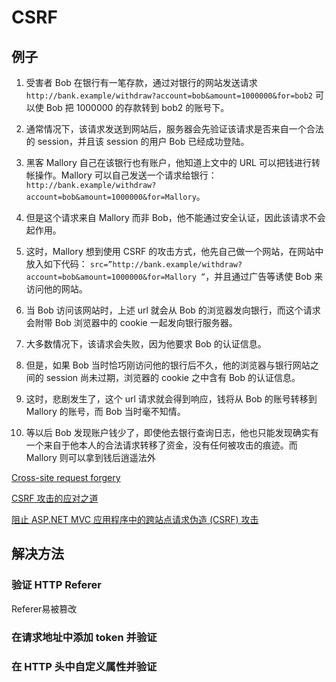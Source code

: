 # CSRF

## 例子

1. 受害者 Bob 在银行有一笔存款，通过对银行的网站发送请求 `http://bank.example/withdraw?account=bob&amount=1000000&for=bob2` 可以使 Bob 把 1000000 的存款转到 bob2 的账号下。

2. 通常情况下，该请求发送到网站后，服务器会先验证该请求是否来自一个合法的 session，并且该 session 的用户 Bob 已经成功登陆。

3. 黑客 Mallory 自己在该银行也有账户，他知道上文中的 URL 可以把钱进行转帐操作。Mallory 可以自己发送一个请求给银行：`http://bank.example/withdraw?account=bob&amount=1000000&for=Mallory`。
4. 但是这个请求来自 Mallory 而非 Bob，他不能通过安全认证，因此该请求不会起作用。
5. 这时，Mallory 想到使用 CSRF 的攻击方式，他先自己做一个网站，在网站中放入如下代码： `src=”http://bank.example/withdraw?account=bob&amount=1000000&for=Mallory ”`，并且通过广告等诱使 Bob 来访问他的网站。
6. 当 Bob 访问该网站时，上述 url 就会从 Bob 的浏览器发向银行，而这个请求会附带 Bob 浏览器中的 cookie 一起发向银行服务器。
7. 大多数情况下，该请求会失败，因为他要求 Bob 的认证信息。
8. 但是，如果 Bob 当时恰巧刚访问他的银行后不久，他的浏览器与银行网站之间的 session 尚未过期，浏览器的 cookie 之中含有 Bob 的认证信息。
9. 这时，悲剧发生了，这个 url 请求就会得到响应，钱将从 Bob 的账号转移到 Mallory 的账号，而 Bob 当时毫不知情。
10. 等以后 Bob 发现账户钱少了，即使他去银行查询日志，他也只能发现确实有一个来自于他本人的合法请求转移了资金，没有任何被攻击的痕迹。而 Mallory 则可以拿到钱后逍遥法外

[Cross-site request forgery](https://en.wikipedia.org/wiki/Cross-site_request_forgery)

[CSRF 攻击的应对之道](https://www.ibm.com/developerworks/cn/web/1102_niugang_csrf/)

[阻止 ASP.NET MVC 应用程序中的跨站点请求伪造 (CSRF) 攻击](https://docs.microsoft.com/zh-cn/aspnet/web-api/overview/security/preventing-cross-site-request-forgery-csrf-attacks)

## 解决方法

### 验证 HTTP Referer

Referer易被篡改

### 在请求地址中添加 token 并验证

### 在 HTTP 头中自定义属性并验证